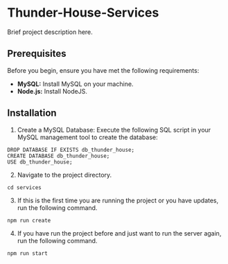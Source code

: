 # Thunder-House-Services

Brief project description here.

## Prerequisites

Before you begin, ensure you have met the following requirements:

- **MySQL:** Install MySQL on your machine.
- **Node.js:** Install NodeJS.

## Installation
1. Create a MySQL Database:
Execute the following SQL script in your MySQL management tool to create the database:

```
DROP DATABASE IF EXISTS db_thunder_house;
CREATE DATABASE db_thunder_house;
USE db_thunder_house;
```

2. Navigate to the project directory.
```
cd services
```

3. If this is the first time you are running the project or you have updates, run the following command.
```
npm run create
```

4. If you have run the project before and just want to run the server again, run the following command.
```
npm run start
```
